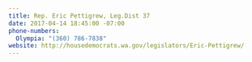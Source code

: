 ```yaml
---
title: Rep. Eric Pettigrew, Leg.Dist 37
date: 2017-04-14 18:45:00 -07:00
phone-numbers:
  Olympia: "(360) 786-7838"
website: http://housedemocrats.wa.gov/legislators/Eric-Pettigrew/
---
```


